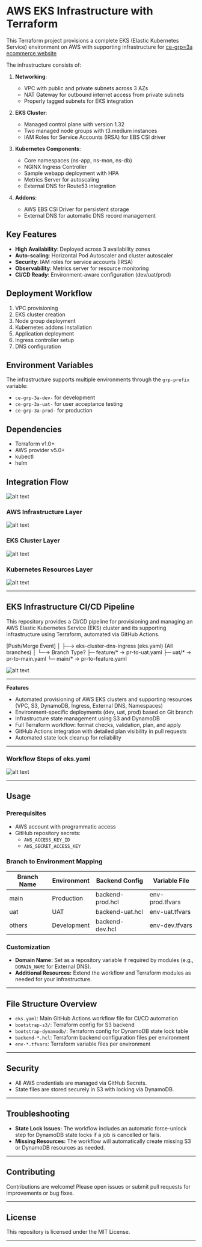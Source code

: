 # AWS EKS Infrastructure with Terraform

This Terraform project provisions a complete EKS (Elastic Kubernetes Service) environment on AWS with supporting infrastructure for [ce-grp=3a ecommerce website](https://ce-grp-3a-my-app2.sctp-sandbox.com/)


The infrastructure consists of:

1. **Networking**:
   - VPC with public and private subnets across 3 AZs
   - NAT Gateway for outbound internet access from private subnets
   - Properly tagged subnets for EKS integration

2. **EKS Cluster**:
   - Managed control plane with version 1.32
   - Two managed node groups with t3.medium instances
   - IAM Roles for Service Accounts (IRSA) for EBS CSI driver

3. **Kubernetes Components**:
   - Core namespaces (ns-app, ns-mon, ns-db)
   - NGINX Ingress Controller
   - Sample webapp deployment with HPA
   - Metrics Server for autoscaling
   - External DNS for Route53 integration

4. **Addons**:
   - AWS EBS CSI Driver for persistent storage
   - External DNS for automatic DNS record management

## Key Features

- **High Availability**: Deployed across 3 availability zones
- **Auto-scaling**: Horizontal Pod Autoscaler and cluster autoscaler
- **Security**: IAM roles for service accounts (IRSA)
- **Observability**: Metrics server for resource monitoring
- **CI/CD Ready**: Environment-aware configuration (dev/uat/prod)

## Deployment Workflow

1. VPC provisioning
2. EKS cluster creation
3. Node group deployment
4. Kubernetes addons installation
5. Application deployment
6. Ingress controller setup
7. DNS configuration

## Environment Variables

The infrastructure supports multiple environments through the `grp-prefix` variable:

- `ce-grp-3a-dev-` for development
- `ce-grp-3a-uat-` for user acceptance testing
- `ce-grp-3a-prod-` for production

## Dependencies

- Terraform v1.0+
- AWS provider v5.0+
- kubectl
- helm

## Integration Flow

![alt text](00-integration.png)

### AWS Infrastructure Layer

![alt text](01-vpc.png)

### EKS Cluster Layer

![alt text](02-eks.png)

### Kubernetes Resources Layer

![alt text](03-eks-resources.png)

---

## EKS Infrastructure CI/CD Pipeline 

This repository provides a CI/CD pipeline for provisioning and managing an AWS Elastic Kubernetes Service (EKS) cluster and its supporting infrastructure using Terraform, automated via GitHub Actions.

[Push/Merge Event]
  │
  ├─→ eks-cluster-dns-ingress (eks.yaml) (All branches)
  │
  └─→ Branch Type?
      ├─ feature/* → pr-to-uat.yaml
      ├─ uat/* → pr-to-main.yaml
      └─ main/* → pr-to-feature.yaml

![alt text](workflow00a-push-merge.png)


---

**Features**

- Automated provisioning of AWS EKS clusters and supporting resources (VPC, S3, DynamoDB, Ingress, External DNS, Namespaces)
- Environment-specific deployments (dev, uat, prod) based on Git branch
- Infrastructure state management using S3 and DynamoDB
- Full Terraform workflow: format checks, validation, plan, and apply
- GitHub Actions integration with detailed plan visibility in pull requests
- Automated state lock cleanup for reliability

---

### Workflow Steps of eks.yaml

![alt text](workflow01eks-cluster-dns-ingres.png)

---

## Usage

### Prerequisites

- AWS account with programmatic access
- GitHub repository secrets:
  - `AWS_ACCESS_KEY_ID`
  - `AWS_SECRET_ACCESS_KEY`

### Branch to Environment Mapping

| Branch Name | Environment | Backend Config         | Variable File      |
|-------------|-------------|-----------------------|--------------------|
| main        | Production  | backend-prod.hcl      | env-prod.tfvars    |
| uat         | UAT         | backend-uat.hcl       | env-uat.tfvars     |
| others      | Development | backend-dev.hcl       | env-dev.tfvars     |

### Customization

- **Domain Name:** Set as a repository variable if required by modules (e.g., `DOMAIN_NAME` for External DNS).
- **Additional Resources:** Extend the workflow and Terraform modules as needed for your infrastructure.

---

## File Structure Overview

- `eks.yaml`: Main GitHub Actions workflow file for CI/CD automation
- `bootstrap-s3/`: Terraform config for S3 backend
- `bootstrap-dynamodb/`: Terraform config for DynamoDB state lock table
- `backend-*.hcl`: Terraform backend configuration files per environment
- `env-*.tfvars`: Terraform variable files per environment

---

## Security

- All AWS credentials are managed via GitHub Secrets.
- State files are stored securely in S3 with locking via DynamoDB.

---

## Troubleshooting

- **State Lock Issues:** The workflow includes an automatic force-unlock step for DynamoDB state locks if a job is cancelled or fails.
- **Missing Resources:** The workflow will automatically create missing S3 or DynamoDB resources as needed.

---

## Contributing

Contributions are welcome! Please open issues or submit pull requests for improvements or bug fixes.

---

## License

This repository is licensed under the MIT License.

---

